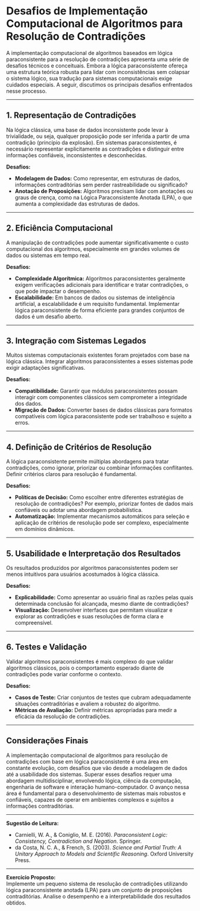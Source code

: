 # Desafios de Implementação Computacional de Algoritmos para Resolução de Contradições

A implementação computacional de algoritmos baseados em lógica paraconsistente para a resolução de contradições apresenta uma série de desafios técnicos e conceituais. Embora a lógica paraconsistente ofereça uma estrutura teórica robusta para lidar com inconsistências sem colapsar o sistema lógico, sua tradução para sistemas computacionais exige cuidados especiais. A seguir, discutimos os principais desafios enfrentados nesse processo.

---

## 1. Representação de Contradições

Na lógica clássica, uma base de dados inconsistente pode levar à trivialidade, ou seja, qualquer proposição pode ser inferida a partir de uma contradição (princípio da explosão). Em sistemas paraconsistentes, é necessário representar explicitamente as contradições e distinguir entre informações confiáveis, inconsistentes e desconhecidas.

**Desafios:**
- **Modelagem de Dados:** Como representar, em estruturas de dados, informações contraditórias sem perder rastreabilidade ou significado?
- **Anotação de Proposições:** Algoritmos precisam lidar com anotações ou graus de crença, como na Lógica Paraconsistente Anotada (LPA), o que aumenta a complexidade das estruturas de dados.

---

## 2. Eficiência Computacional

A manipulação de contradições pode aumentar significativamente o custo computacional dos algoritmos, especialmente em grandes volumes de dados ou sistemas em tempo real.

**Desafios:**
- **Complexidade Algorítmica:** Algoritmos paraconsistentes geralmente exigem verificações adicionais para identificar e tratar contradições, o que pode impactar o desempenho.
- **Escalabilidade:** Em bancos de dados ou sistemas de inteligência artificial, a escalabilidade é um requisito fundamental. Implementar lógica paraconsistente de forma eficiente para grandes conjuntos de dados é um desafio aberto.

---

## 3. Integração com Sistemas Legados

Muitos sistemas computacionais existentes foram projetados com base na lógica clássica. Integrar algoritmos paraconsistentes a esses sistemas pode exigir adaptações significativas.

**Desafios:**
- **Compatibilidade:** Garantir que módulos paraconsistentes possam interagir com componentes clássicos sem comprometer a integridade dos dados.
- **Migração de Dados:** Converter bases de dados clássicas para formatos compatíveis com lógica paraconsistente pode ser trabalhoso e sujeito a erros.

---

## 4. Definição de Critérios de Resolução

A lógica paraconsistente permite múltiplas abordagens para tratar contradições, como ignorar, priorizar ou combinar informações conflitantes. Definir critérios claros para resolução é fundamental.

**Desafios:**
- **Políticas de Decisão:** Como escolher entre diferentes estratégias de resolução de contradições? Por exemplo, priorizar fontes de dados mais confiáveis ou adotar uma abordagem probabilística.
- **Automatização:** Implementar mecanismos automáticos para seleção e aplicação de critérios de resolução pode ser complexo, especialmente em domínios dinâmicos.

---

## 5. Usabilidade e Interpretação dos Resultados

Os resultados produzidos por algoritmos paraconsistentes podem ser menos intuitivos para usuários acostumados à lógica clássica.

**Desafios:**
- **Explicabilidade:** Como apresentar ao usuário final as razões pelas quais determinada conclusão foi alcançada, mesmo diante de contradições?
- **Visualização:** Desenvolver interfaces que permitam visualizar e explorar as contradições e suas resoluções de forma clara e compreensível.

---

## 6. Testes e Validação

Validar algoritmos paraconsistentes é mais complexo do que validar algoritmos clássicos, pois o comportamento esperado diante de contradições pode variar conforme o contexto.

**Desafios:**
- **Casos de Teste:** Criar conjuntos de testes que cubram adequadamente situações contraditórias e avaliem a robustez do algoritmo.
- **Métricas de Avaliação:** Definir métricas apropriadas para medir a eficácia da resolução de contradições.

---

## Considerações Finais

A implementação computacional de algoritmos para resolução de contradições com base em lógica paraconsistente é uma área em constante evolução, com desafios que vão desde a modelagem de dados até a usabilidade dos sistemas. Superar esses desafios requer uma abordagem multidisciplinar, envolvendo lógica, ciência da computação, engenharia de software e interação humano-computador. O avanço nessa área é fundamental para o desenvolvimento de sistemas mais robustos e confiáveis, capazes de operar em ambientes complexos e sujeitos a informações contraditórias.

---

**Sugestão de Leitura:**
- Carnielli, W. A., & Coniglio, M. E. (2016). *Paraconsistent Logic: Consistency, Contradiction and Negation*. Springer.
- da Costa, N. C. A., & French, S. (2003). *Science and Partial Truth: A Unitary Approach to Models and Scientific Reasoning*. Oxford University Press.

---

**Exercício Proposto:**  
Implemente um pequeno sistema de resolução de contradições utilizando lógica paraconsistente anotada (LPA) para um conjunto de proposições contraditórias. Analise o desempenho e a interpretabilidade dos resultados obtidos.